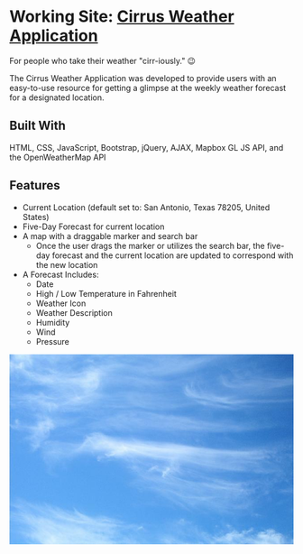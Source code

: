 # Working Site: [Cirrus Weather Application]()

For people who take their weather "cirr-iously." 😉

The Cirrus Weather Application was developed to provide users with an easy-to-use resource for getting a glimpse at the weekly weather forecast for a designated location.

## Built With
HTML, CSS, JavaScript, Bootstrap, jQuery, AJAX, Mapbox GL JS API, and the OpenWeatherMap API

## Features
* Current Location (default set to: San Antonio, Texas 78205, United States)
* Five-Day Forecast for current location
* A map with a draggable marker and search bar
  * Once the user drags the marker or utilizes the search bar, the five-day forecast and the current location are updated to correspond with the new location
* A Forecast Includes:
  - Date
  - High / Low Temperature in Fahrenheit 
  - Weather Icon
  - Weather Description
  - Humidity
  - Wind
  - Pressure

<p align="center">
    <img src="media/cirrus-clouds.jpg" alt="Cirrus Clouds">
</p>